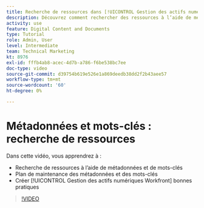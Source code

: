 ```yaml
---
title: Recherche de ressources dans [!UICONTROL Gestion des actifs numériques Workfront]
description: Découvrez comment rechercher des ressources à l’aide de métadonnées et de mots-clés, planifier la maintenance des métadonnées et des mots-clés et établir [!UICONTROL Gestion des actifs numériques Workfront] bonnes pratiques.
activity: use
feature: Digital Content and Documents
type: Tutorial
role: Admin, User
level: Intermediate
team: Technical Marketing
kt: 8976
exl-id: fffb4ab8-acec-4d7b-a786-f6be538bc7ee
doc-type: video
source-git-commit: d39754b619e526e1a869deedb38dd2f2b43aee57
workflow-type: tm+mt
source-wordcount: '60'
ht-degree: 0%

---
```


# Métadonnées et mots-clés : recherche de ressources

Dans cette vidéo, vous apprendrez à :

* Recherche de ressources à l’aide de métadonnées et de mots-clés
* Plan de maintenance des métadonnées et des mots-clés
* Créer [!UICONTROL Gestion des actifs numériques Workfront] bonnes pratiques

>[!VIDEO](https://video.tv.adobe.com/v/335239/?quality=12)
